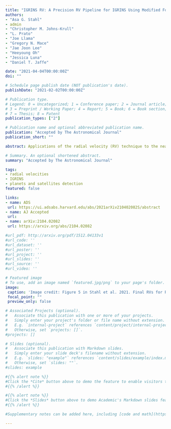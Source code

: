 ```yaml
---
title: "IGRINS RV: A Precision RV Pipeline for IGRINS Using Modified Forward-Modeling in the Near-Infrared"
authors:
- "Asa G. Stahl"
- admin
- "Christopher M. Johns-Krull"
- "L. Prato"
- "Joe Llama"
- "Gregory N. Mace"
- "Jae Joon Lee"
- "Heeyoung Oh"
- "Jessica Luna"
- "Daniel T. Jaffe"

date: "2021-04-04T00:00:00Z"
doi: ""

# Schedule page publish date (NOT publication's date).
publishDate: "2021-02-02T00:00:00Z"

# Publication type.
# Legend: 0 = Uncategorized; 1 = Conference paper; 2 = Journal article;
# 3 = Preprint / Working Paper; 4 = Report; 5 = Book; 6 = Book section;
# 7 = Thesis; 8 = Patent
publication_types: ["2"]

# Publication name and optional abbreviated publication name.
publication: "Accepted by The Astronomical Journal"
publication_short: ""

abstract: Applications of the radial velocity (RV) technique to the near infrared (NIR) are valuable for their diminished susceptibility to the impact of stellar activity and their suitability for studying late-type stars. In this paper, we present the \texttt{IGRINS RV} open source \texttt{python} pipeline for computing infrared RV measurements from reduced spectra taken with IGRINS, a R$\equiv \lambda/\Delta \lambda \sim$45,000 spectrograph with simultaneous coverage of the H band (1.49--1.80 $\mu$m) and K band (1.96--2.46 $\mu$m). Using a modified forward modeling technique, we construct high resolution telluric templates from A0 standard observations on a nightly basis to provide a source of common-path wavelength calibration while mitigating the need to mask or correct for telluric absorption. A0 standard observations are also used to model the variations in instrumental resolution across the detector, including a yearlong period when the K band was defocused. Without any additional instrument hardware, such as a gas cell or laser frequency comb, we are able to achieve precisions of 26.8 \ms in the K band and 31.1 \ms in the H band for narrow-line hosts. These precisions are validated by a monitoring campaign of two RV standard stars as well as the successful retrieval of planet-induced RV signals for both HD\,189733 and $\tau$\,Boo\,A; furthermore, our results affirm the presence of the Rossiter-McLaughlin effect for HD\,189733. The \texttt{IGRINS RV} pipeline extends another important science capability to IGRINS, with publicly available software designed for widespread use.

# Summary. An optional shortened abstract.
summary: "Accepted by The Astronomical Journal"

tags:
- radial velocities
- IGRINS
- planets and satellites detection
featured: false

links:
- name: ADS
 url: https://ui.adsabs.harvard.edu/abs/2021arXiv210402082S/abstract
- name: AJ Accepted
 url:
- name: arXiv:2104.02082
 url: https://arxiv.org/abs/2104.02082

#url_pdf: http://arxiv.org/pdf/1512.04133v1
#url_code: ''
#url_dataset: ''
#url_poster: ''
#url_project: ''
#url_slides: ''
#url_source: ''
#url_video: ''

# Featured image
# To use, add an image named `featured.jpg/png` to your page's folder.
image:
 caption: 'Image credit: Figure 5 in Stahl et al. 2021. Final RVs for RV standard stars'
 focal_point: ""
 preview_only: false

# Associated Projects (optional).
#   Associate this publication with one or more of your projects.
#   Simply enter your project's folder or file name without extension.
#   E.g. `internal-project` references `content/project/internal-project/index.md`.
#   Otherwise, set `projects: []`.
#projects: []

# Slides (optional).
#   Associate this publication with Markdown slides.
#   Simply enter your slide deck's filename without extension.
#   E.g. `slides: "example"` references `content/slides/example/index.md`.
#   Otherwise, set `slides: ""`.
#slides: example

#{{% alert note %}}
#Click the *Cite* button above to demo the feature to enable visitors to import publication metadata into their reference #management software.
#{{% /alert %}}

#{{% alert note %}}
#Click the *Slides* button above to demo Academic's Markdown slides feature.
#{{% /alert %}}

#Supplementary notes can be added here, including [code and math](https://sourcethemes.com/academic/docs/writing-markdown-#latex/).

---
```

